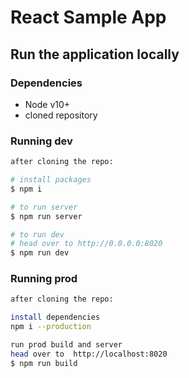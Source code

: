 # React Sample App

## Run the application locally

### Dependencies
- Node v10+
- cloned repository

### Running dev

```bash
after cloning the repo:

# install packages
$ npm i

# to run server
$ npm run server

# to run dev 
# head over to http://0.0.0.0:8020
$ npm run dev


```

### Running prod

```bash
after cloning the repo:

install dependencies
npm i --production

run prod build and server
head over to  http://localhost:8020
$ npm run build


```
